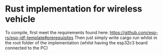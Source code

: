 
# Rust implementation for wireless vehicle

To compile, first meet the requirements found here: 
https://github.com/esp-rs/esp-idf-template#prerequisites 
Then just simply write cargo run whilst in the root folder of the implementation (whilst having the esp32c3 board connected to the PC)
